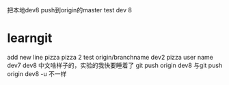 把本地dev8 push到origin的master
test dev 8
# learngit
add new line
pizza
pizza 2
test origin/branchname
dev2
pizza user name
dev7
dev8
中文啥样子的，实验的我快要睡着了
git push origin dev8 与git push origin dev8 -u 不一样
